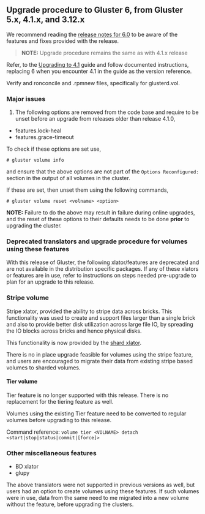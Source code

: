 ## Upgrade procedure to Gluster 6, from Gluster 5.x, 4.1.x, and 3.12.x

We recommend reading the [release notes for 6.0](../release-notes/6.0.md) to be
aware of the features and fixes provided with the release.

> **NOTE:** Upgrade procedure remains the same as with 4.1.x release

Refer, to the [Upgrading to 4.1](./upgrade_to_4.1.md) guide and follow
documented instructions, replacing 6 when you encounter 4.1 in the guide as the
version reference.

Verify and ronconcile and .rpmnew files, specifically for glusterd.vol.

### Major issues

1. The following options are removed from the code base and require to be unset
before an upgrade from releases older than release 4.1.0,
- features.lock-heal
- features.grace-timeout

To check if these options are set use,
```
# gluster volume info
```
and ensure that the above options are not part of the `Options Reconfigured:`
section in the output of all volumes in the cluster.

If these are set, then unset them using the following commands,
```
# gluster volume reset <volname> <option>
```

**NOTE:** Failure to do the above may result in failure during online upgrades,
and the reset of these options to their defaults needs to be done **prior** to
upgrading the cluster.

### Deprecated translators and upgrade procedure for volumes using these features

With this release of Gluster, the following xlator/features are deprecated and
are not available in the distribution specific packages. If any of these xlators
or features are in use, refer to instructions on steps needed pre-upgrade to
plan for an upgrade to this release.

### Stripe volume

Stripe xlator, provided the ability to stripe data across bricks. This
functionality was used to create and support files larger than a single
brick and also to provide better disk utilization across large file IO,
by spreading the IO blocks across bricks and hence physical disks.

This functionality is now provided by the [shard xlator](https://access.redhat.com/documentation/en-us/red_hat_gluster_storage/3.4/html/administration_guide/sect-creating_replicated_volumes#sect-Managing_Sharding).

There is no in place upgrade feasible for volumes using the stripe
feature, and users are encouraged to migrate their data from existing
stripe based volumes to sharded volumes.

#### Tier volume

Tier feature is no longer supported with this release. There is no replacement
for the tiering feature as well.

Volumes using the existing Tier feature need to be converted to regular volumes
before upgrading to this release.

Command reference:
    `volume tier <VOLNAME> detach <start|stop|status|commit|[force]>`

### Other miscellaneous features

- BD xlator
- glupy

The above translators were not supported in previous versions as well, but users
had an option to create volumes using these features. If such volumes were in
use, data from the same need to me migrated into a new volume without the
feature, before upgrading the clusters.
